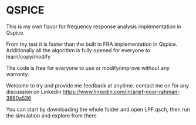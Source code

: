 # QSPICE

This is my own flavor for frequency response analysis implementation in Qspice.

From my test it is faster than the built in FRA implementation in Qspice.
Additionally all the algorithm is fully opened for everyone to learn/copy/modify

The code is free for everyone to use or modify/improve without any warranty.

Welcome to try and provide me feedback at anytime.
contact me on for any discussion on Linkedin https://www.linkedin.com/in/arief-noor-rahman-3880a536

You can start by downloading the whole folder and open LPF.qsch, then run the simulation and explore from there
